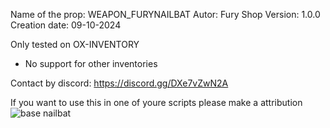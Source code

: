 Name of the prop: WEAPON_FURYNAILBAT
Autor: Fury Shop
Version: 1.0.0
Creation date: 09-10-2024

Only tested on OX-INVENTORY
- No support for other inventories

Contact by discord: https://discord.gg/DXe7vZwN2A


If you want to use this in one of youre scripts please make a attribution
![base nailbat](https://github.com/user-attachments/assets/153921b5-01c9-4cd9-8091-f941078c73bd)
